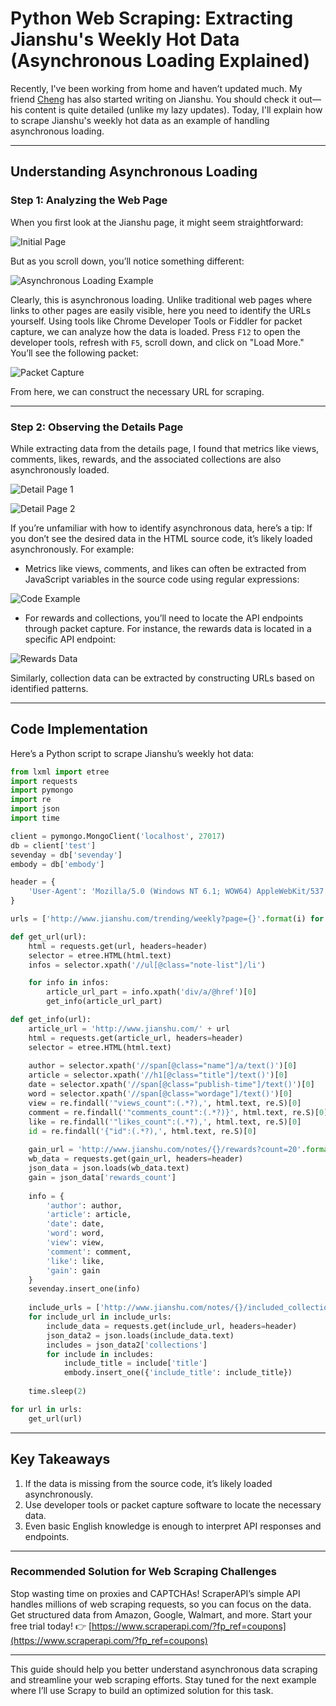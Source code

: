 
# Python Web Scraping: Extracting Jianshu's Weekly Hot Data (Asynchronous Loading Explained)

Recently, I've been working from home and haven’t updated much. My friend [Cheng](http://www.jianshu.com/subscriptions#/subscriptions/4069462/user) has also started writing on Jianshu. You should check it out—his content is quite detailed (unlike my lazy updates). Today, I'll explain how to scrape Jianshu's weekly hot data as an example of handling asynchronous loading.

---

## Understanding Asynchronous Loading

### Step 1: Analyzing the Web Page

When you first look at the Jianshu page, it might seem straightforward:

![Initial Page](http://upload-images.jianshu.io/upload_images/3629157-3db9042cee9807c6.png?imageMogr2/auto-orient/strip%7CimageView2/2/w/1240)

But as you scroll down, you’ll notice something different:

![Asynchronous Loading Example](http://upload-images.jianshu.io/upload_images/3629157-4cbb86d2959ff2f2.png?imageMogr2/auto-orient/strip%7CimageView2/2/w/1240)

Clearly, this is asynchronous loading. Unlike traditional web pages where links to other pages are easily visible, here you need to identify the URLs yourself. Using tools like Chrome Developer Tools or Fiddler for packet capture, we can analyze how the data is loaded. Press `F12` to open the developer tools, refresh with `F5`, scroll down, and click on "Load More." You’ll see the following packet:

![Packet Capture](http://upload-images.jianshu.io/upload_images/3629157-28a9e9fcedd3e08c.png?imageMogr2/auto-orient/strip%7CimageView2/2/w/1240)

From here, we can construct the necessary URL for scraping.

---

### Step 2: Observing the Details Page

While extracting data from the details page, I found that metrics like views, comments, likes, rewards, and the associated collections are also asynchronously loaded.

![Detail Page 1](http://upload-images.jianshu.io/upload_images/3629157-20a03f27aa8ebf2a.png?imageMogr2/auto-orient/strip%7CimageView2/2/w/1240)

![Detail Page 2](http://upload-images.jianshu.io/upload_images/3629157-c0baa424133b456a.png?imageMogr2/auto-orient/strip%7CimageView2/2/w/1240)

If you’re unfamiliar with how to identify asynchronous data, here’s a tip: If you don’t see the desired data in the HTML source code, it’s likely loaded asynchronously. For example:

- Metrics like views, comments, and likes can often be extracted from JavaScript variables in the source code using regular expressions:

![Code Example](http://upload-images.jianshu.io/upload_images/3629157-ccd39a4d7b10502f.png?imageMogr2/auto-orient/strip%7CimageView2/2/w/1240)

- For rewards and collections, you’ll need to locate the API endpoints through packet capture. For instance, the rewards data is located in a specific API endpoint:

![Rewards Data](http://upload-images.jianshu.io/upload_images/3629157-570197d9ec8bacc3.png?imageMogr2/auto-orient/strip%7CimageView2/2/w/1240)

Similarly, collection data can be extracted by constructing URLs based on identified patterns.

---

## Code Implementation

Here’s a Python script to scrape Jianshu’s weekly hot data:

```python
from lxml import etree
import requests
import pymongo
import re
import json
import time

client = pymongo.MongoClient('localhost', 27017)
db = client['test']
sevenday = db['sevenday']
embody = db['embody']

header = {
    'User-Agent': 'Mozilla/5.0 (Windows NT 6.1; WOW64) AppleWebKit/537.36 (KHTML, like Gecko) Chrome/55.0.2883.87 Safari/537.36'
}

urls = ['http://www.jianshu.com/trending/weekly?page={}'.format(i) for i in range(11)]

def get_url(url):
    html = requests.get(url, headers=header)
    selector = etree.HTML(html.text)
    infos = selector.xpath('//ul[@class="note-list"]/li')

    for info in infos:
        article_url_part = info.xpath('div/a/@href')[0]
        get_info(article_url_part)

def get_info(url):
    article_url = 'http://www.jianshu.com/' + url
    html = requests.get(article_url, headers=header)
    selector = etree.HTML(html.text)
    
    author = selector.xpath('//span[@class="name"]/a/text()')[0]
    article = selector.xpath('//h1[@class="title"]/text()')[0]
    date = selector.xpath('//span[@class="publish-time"]/text()')[0]
    word = selector.xpath('//span[@class="wordage"]/text()')[0]
    view = re.findall('"views_count":(.*?),', html.text, re.S)[0]
    comment = re.findall('"comments_count":(.*?)}', html.text, re.S)[0]
    like = re.findall('"likes_count":(.*?),', html.text, re.S)[0]
    id = re.findall('{"id":(.*?),', html.text, re.S)[0]
    
    gain_url = 'http://www.jianshu.com/notes/{}/rewards?count=20'.format(id)
    wb_data = requests.get(gain_url, headers=header)
    json_data = json.loads(wb_data.text)
    gain = json_data['rewards_count']
    
    info = {
        'author': author,
        'article': article,
        'date': date,
        'word': word,
        'view': view,
        'comment': comment,
        'like': like,
        'gain': gain
    }
    sevenday.insert_one(info)
    
    include_urls = ['http://www.jianshu.com/notes/{}/included_collections?page={}'.format(id, i) for i in range(1, 4)]
    for include_url in include_urls:
        include_data = requests.get(include_url, headers=header)
        json_data2 = json.loads(include_data.text)
        includes = json_data2['collections']
        for include in includes:
            include_title = include['title']
            embody.insert_one({'include_title': include_title})
    
    time.sleep(2)

for url in urls:
    get_url(url)
```

---

## Key Takeaways

1. If the data is missing from the source code, it’s likely loaded asynchronously.
2. Use developer tools or packet capture software to locate the necessary data.
3. Even basic English knowledge is enough to interpret API responses and endpoints.

---

### Recommended Solution for Web Scraping Challenges

Stop wasting time on proxies and CAPTCHAs! ScraperAPI’s simple API handles millions of web scraping requests, so you can focus on the data. Get structured data from Amazon, Google, Walmart, and more. Start your free trial today! 👉 [https://www.scraperapi.com/?fp_ref=coupons](https://www.scraperapi.com/?fp_ref=coupons)

---

This guide should help you better understand asynchronous data scraping and streamline your web scraping efforts. Stay tuned for the next example where I’ll use Scrapy to build an optimized solution for this task.
